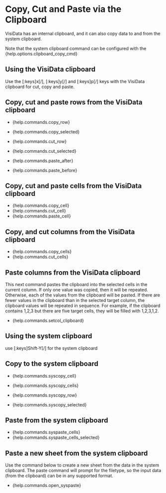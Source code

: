  # Copy, Cut and Paste via the Clipboard

VisiData has an internal clipboard, and it can also copy data to and from the system clipboard.

Note that the system clipboard command can be configured with the {help.options.clipboard_copy_cmd}


## Using the VisiData clipboard

Use the [:keys]x[/], [:keys]y[/] and [:keys]p[/] keys with the VisiData clipboard for cut, copy and paste.

## Copy, cut and paste rows from the VisiData clipboard

- {help.commands.copy_row}
- {help.commands.copy_selected}

- {help.commands.cut_row}
- {help.commands.cut_selected}

- {help.commands.paste_after}
- {help.commands.paste_before}

## Copy, cut and paste cells from the VisiData clipboard

- {help.commands.copy_cell}
- {help.commands.cut_cell}
- {help.commands.paste_cell}

## Copy, and cut columns from the VisiData clipboard

- {help.commands.copy_cells}
- {help.commands.cut_cells}

## Paste columns from the VisiData clipboard

This next command pastes the clipboard into the selected cells in the current column. If only one value was copied, then it will be repeated. Otherwise, each of the values from the clipboard will be pasted. If there are fewer values in the clipboard than in the selected target column, the clipboard values will be repeated in sequence. For example, if the clipboard contains 1,2,3 but there are five target cells, they will be filled with 1,2,3,1,2.

- {help.commands.setcol_clipboard}

## Using the system clipboard

use [:keys]Shift-Y[/] for the system clipboard

## Copy to the system clipboard

- {help.commands.syscopy_cell}
- {help.commands.syscopy_cells}

- {help.commands.syscopy_row}
- {help.commands.syscopy_selected}

## Paste from the system clipboard

- {help.commands.syspaste_cells}
- {help.commands.syspaste_cells_selected}

## Paste a new sheet from the system clipboard

Use the command below to create a new sheet from the data in the system clipboard. The paste command will prompt for the filetype, so the input data (from the clipboard) can be in any supported format.

- {help.commands.open_syspaste}


